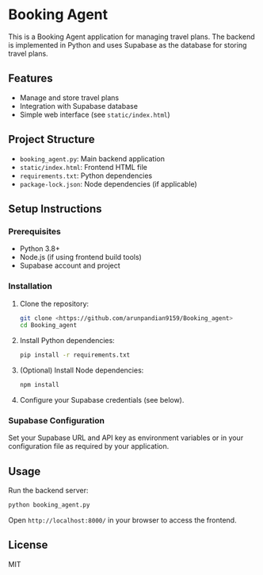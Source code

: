 # Booking Agent

This is a Booking Agent application for managing travel plans. The backend is implemented in Python and uses Supabase as the database for storing travel plans.

## Features
- Manage and store travel plans
- Integration with Supabase database
- Simple web interface (see `static/index.html`)

## Project Structure
- `booking_agent.py`: Main backend application
- `static/index.html`: Frontend HTML file
- `requirements.txt`: Python dependencies
- `package-lock.json`: Node dependencies (if applicable)

## Setup Instructions

### Prerequisites
- Python 3.8+
- Node.js (if using frontend build tools)
- Supabase account and project

### Installation
1. Clone the repository:
   ```bash
   git clone <https://github.com/arunpandian9159/Booking_agent>
   cd Booking_agent
   ```
2. Install Python dependencies:
   ```bash
   pip install -r requirements.txt
   ```
3. (Optional) Install Node dependencies:
   ```bash
   npm install
   ```
4. Configure your Supabase credentials (see below).

### Supabase Configuration
Set your Supabase URL and API key as environment variables or in your configuration file as required by your application.

## Usage
Run the backend server:
```bash
python booking_agent.py
```

Open `http://localhost:8000/` in your browser to access the frontend.

## License
MIT 
